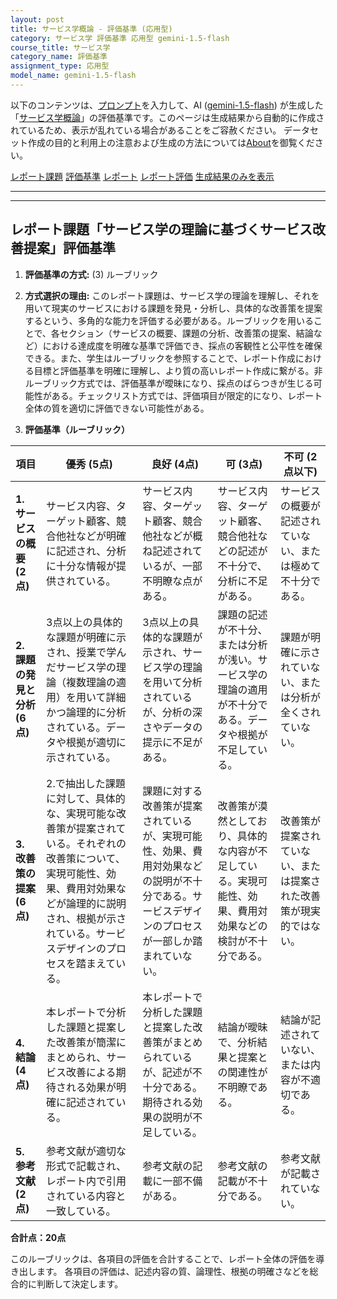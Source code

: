 ```yaml
---
layout: post
title: サービス学概論 - 評価基準 (応用型)
category: サービス学 評価基準 応用型 gemini-1.5-flash
course_title: サービス学
category_name: 評価基準
assignment_type: 応用型
model_name: gemini-1.5-flash
---
```


以下のコンテンツは、[プロンプト](http://127.0.0.1:8000/generated/サービス学/gemini-1.5-flash/prompt_評価基準-応用型.md)を入力して、AI ([gemini-1.5-flash](contents/gemini-1.5-flash)) が生成した「[サービス学概論](/contents/サービス学/)」の評価基準です。このページは生成結果から自動的に作成されているため、表示が乱れている場合があることをご容赦ください。
データセット作成の目的と利用上の注意および生成の方法については[About](/About)を御覧ください。

[レポート課題](../レポート課題-応用型)
[評価基準](../評価基準-応用型)
[レポート](../レポート-応用型)
[レポート評価](../レポート評価-応用型)
[生成結果のみを表示](http://127.0.0.1:8000/generated/サービス学/gemini-1.5-flash/評価基準-応用型.md)
  

***
***
  
## レポート課題「サービス学の理論に基づくサービス改善提案」評価基準

1. **評価基準の方式:** (3) ルーブリック

2. **方式選択の理由:** このレポート課題は、サービス学の理論を理解し、それを用いて現実のサービスにおける課題を発見・分析し、具体的な改善策を提案するという、多角的な能力を評価する必要がある。ルーブリックを用いることで、各セクション（サービスの概要、課題の分析、改善策の提案、結論など）における達成度を明確な基準で評価でき、採点の客観性と公平性を確保できる。また、学生はルーブリックを参照することで、レポート作成における目標と評価基準を明確に理解し、より質の高いレポート作成に繋がる。非ルーブリック方式では、評価基準が曖昧になり、採点のばらつきが生じる可能性がある。チェックリスト方式では、評価項目が限定的になり、レポート全体の質を適切に評価できない可能性がある。


3. **評価基準（ルーブリック）**

| 項目 | 優秀 (5点) | 良好 (4点) | 可 (3点) | 不可 (2点以下) |
|---|---|---|---|---|
| **1. サービスの概要 (2点)** | サービス内容、ターゲット顧客、競合他社などが明確に記述され、分析に十分な情報が提供されている。 | サービス内容、ターゲット顧客、競合他社などが概ね記述されているが、一部不明瞭な点がある。 | サービス内容、ターゲット顧客、競合他社などの記述が不十分で、分析に不足がある。 | サービスの概要が記述されていない、または極めて不十分である。 |
| **2. 課題の発見と分析 (6点)** | 3点以上の具体的な課題が明確に示され、授業で学んだサービス学の理論（複数理論の適用）を用いて詳細かつ論理的に分析されている。データや根拠が適切に示されている。 | 3点以上の具体的な課題が示され、サービス学の理論を用いて分析されているが、分析の深さやデータの提示に不足がある。 | 課題の記述が不十分、または分析が浅い。サービス学の理論の適用が不十分である。データや根拠が不足している。 | 課題が明確に示されていない、または分析が全くされていない。 |
| **3. 改善策の提案 (6点)** | 2.で抽出した課題に対して、具体的な、実現可能な改善策が提案されている。それぞれの改善策について、実現可能性、効果、費用対効果などが論理的に説明され、根拠が示されている。サービスデザインのプロセスを踏まえている。 | 課題に対する改善策が提案されているが、実現可能性、効果、費用対効果などの説明が不十分である。サービスデザインのプロセスが一部しか踏まれていない。 | 改善策が漠然としており、具体的な内容が不足している。実現可能性、効果、費用対効果などの検討が不十分である。 | 改善策が提案されていない、または提案された改善策が現実的ではない。 |
| **4. 結論 (4点)** | 本レポートで分析した課題と提案した改善策が簡潔にまとめられ、サービス改善による期待される効果が明確に記述されている。 | 本レポートで分析した課題と提案した改善策がまとめられているが、記述が不十分である。期待される効果の説明が不足している。 | 結論が曖昧で、分析結果と提案との関連性が不明瞭である。 | 結論が記述されていない、または内容が不適切である。 |
| **5. 参考文献 (2点)** | 参考文献が適切な形式で記載され、レポート内で引用されている内容と一致している。 | 参考文献の記載に一部不備がある。 | 参考文献の記載が不十分である。 | 参考文献が記載されていない。 |


**合計点：20点**

このルーブリックは、各項目の評価を合計することで、レポート全体の評価を導き出します。  各項目の評価は、記述内容の質、論理性、根拠の明確さなどを総合的に判断して決定します。
